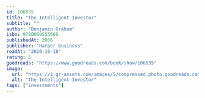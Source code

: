 ```yaml
---
id: 106835
title: "The Intelligent Investor"
subtitle: ""
author: "Benjamin Graham"
isbn: 9780060555665
publishedAt: 2006
publisher: "Harper Business"
readAt: "2020-10-18"
rating: 5
goodreads: "https://www.goodreads.com/book/show/106835"
image:
  url: "https://i.gr-assets.com/images/S/compressed.photo.goodreads.com/books/1409602421l/106835.jpg"
  alt: "The Intelligent Investor"
tags: ["investments"]
---
```

